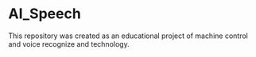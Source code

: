 # AI_Speech
This repository was created as an educational project of machine control and voice recognize and technology.

